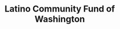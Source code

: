 ---
title: Latino Community Fund of Washington
description: "The Latino Community Fund cultivates new leaders, supports cultural and community based non-profit organizations, and improves the quality of life for all Washingtonians."
link: https://www.latinocommunityfund.org/
image: "/assets/img/supporters/latino-community-fund.png"
categories:
  - community-partner
---